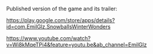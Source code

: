 Published version of the game and its trailer:

https://play.google.com/store/apps/details?id=com.EmilGlz.SnowballsWinterWonders

https://www.youtube.com/watch?v=Wi8kMqeTPi4&feature=youtu.be&ab_channel=EmilGlz
